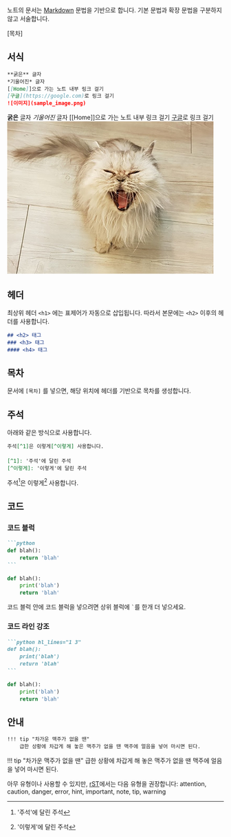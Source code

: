 노트의 문서는 [Markdown](https://daringfireball.net/projects/markdown/syntax) 문법을 기반으로 합니다.
기본 문법과 확장 문법을 구분하지 않고 서술합니다.

[목차]

## 서식

```markdown
**굵은** 글자
*기울어진* 글자
[[Home]]으로 가는 노트 내부 링크 걸기
[구글](https://google.com)로 링크 걸기
![이미지](sample_image.png)
```

**굵은** 글자
*기울어진* 글자
[[Home]]으로 가는 노트 내부 링크 걸기
[구글](https://google.com)로 링크 걸기
![이미지](sample_image.png)


## 헤더
최상위 헤더 `<h1>` 에는 표제어가 자동으로 삽입됩니다.
따라서 본문에는 `<h2>` 이후의 헤더를 사용합니다.

```markdown
## <h2> 태그
### <h3> 태그
#### <h4> 태그
```

## 목차
문서에 `[목차]` 를 넣으면, 해당 위치에 헤더를 기반으로 목차를 생성합니다.


## 주석
아래와 같은 방식으로 사용합니다.

```markdown
주석[^1]은 이렇게[^이렇게] 사용합니다.

[^1]: '주석'에 달린 주석
[^이렇게]: '이렇게'에 달린 주석
```

주석[^1]은 이렇게[^이렇게] 사용합니다.

[^1]: '주석'에 달린 주석
[^이렇게]: '이렇게'에 달린 주석


## 코드

### 코드 블럭

````markdown
```python
def blah():
    return 'blah'
```
````

```python
def blah():
    print('blah')
    return 'blah'
```

코드 블럭 안에 코드 블럭을 넣으려면 상위 블럭에 `` ` ``를 한개 더 넣으세요. 

### 코드 라인 강조

````markdown
```python hl_lines="1 3"
def blah():
    print('blah')
    return 'blah'
```
````

```python hl_lines="1 3"
def blah():
    print('blah')
    return 'blah'
```

## 안내

```markdown
!!! tip "차가운 맥주가 없을 땐"
    급한 상황에 차갑게 해 놓은 맥주가 없을 땐 맥주에 얼음을 넣어 마시면 된다.
```

!!! tip "차가운 맥주가 없을 땐"
    급한 상황에 차갑게 해 놓은 맥주가 없을 땐 맥주에 얼음을 넣어 마시면 된다.
    
아무 유형이나 사용할 수 있지만, [rST](http://docutils.sourceforge.net/docs/ref/rst/directives.html#specific-admonitions)에서는 다음 유형을 권장합니다: attention, caution, danger, error, hint, important, note, tip, warning